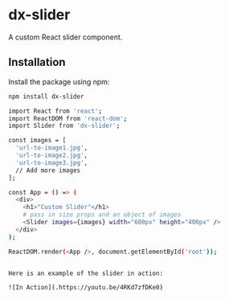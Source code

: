 # dx-slider

A custom React slider component.

## Installation

Install the package using npm:

```bash
npm install dx-slider

import React from 'react';
import ReactDOM from 'react-dom';
import Slider from 'dx-slider';

const images = [
  'url-to-image1.jpg',
  'url-to-image2.jpg',
  'url-to-image3.jpg',
  // Add more images
];

const App = () => (
  <div>
    <h1>"Custom Slider"</h1>
    # pass in size props and an object of images
    <Slider images={images} width="600px" height="400px" />
  </div>
);

ReactDOM.render(<App />, document.getElementById('root'));


Here is an example of the slider in action:

![In Action](.https://youtu.be/4RKd7zfDKe0)